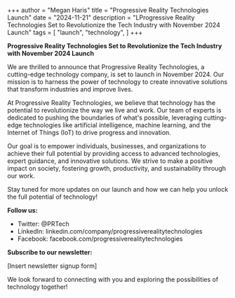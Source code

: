 +++
author = "Megan Haris"
title = "Progressive Reality Technologies Launch"
date = "2024-11-21"
description = "LProgressive Reality Technologies Set to Revolutionize the Tech Industry with November 2024 Launch"
tags = [
    "launch",
    "technology",
]
+++


**Progressive Reality Technologies Set to Revolutionize the Tech Industry with November 2024 Launch**

We are thrilled to announce that Progressive Reality Technologies, a cutting-edge technology company, is set to launch in November 2024. Our mission is to harness the power of technology to create innovative solutions that transform industries and improve lives.

At Progressive Reality Technologies, we believe that technology has the potential to revolutionize the way we live and work. Our team of experts is dedicated to pushing the boundaries of what's possible, leveraging cutting-edge technologies like artificial intelligence, machine learning, and the Internet of Things (IoT) to drive progress and innovation.

Our goal is to empower individuals, businesses, and organizations to achieve their full potential by providing access to advanced technologies, expert guidance, and innovative solutions. We strive to make a positive impact on society, fostering growth, productivity, and sustainability through our work.

Stay tuned for more updates on our launch and how we can help you unlock the full potential of technology!

**Follow us:**

* Twitter: @PRTech
* LinkedIn: linkedin.com/company/progressiverealitytechnologies
* Facebook: facebook.com/progressiverealitytechnologies

**Subscribe to our newsletter:**

[Insert newsletter signup form]

We look forward to connecting with you and exploring the possibilities of technology together!